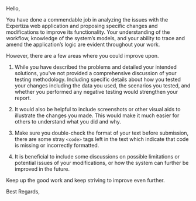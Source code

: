 Hello,

You have done a commendable job in analyzing the issues with the Expertiza web application and proposing specific changes and modifications to improve its functionality. Your understanding of the workflow, knowledge of the system’s models, and your ability to trace and amend the application’s logic are evident throughout your work. 

However, there are a few areas where you could improve upon.

1. While you have described the problems and detailed your intended solutions, you've not provided a comprehensive discussion of your testing methodology. Including specific details about how you tested your changes including the data you used, the scenarios you tested, and whether you performed any negative testing would strengthen your report.

2. It would also be helpful to include screenshots or other visual aids to illustrate the changes you made. This would make it much easier for others to understand what you did and why.

3. Make sure you double-check the format of your text before submission, there are some stray `<code>` tags left in the text which indicate that code is missing or incorrectly formatted.

4. It is beneficial to include some discussions on possible limitations or potential issues of your modifications, or how the system can further be improved in the future.

Keep up the good work and keep striving to improve even further.

Best Regards,
